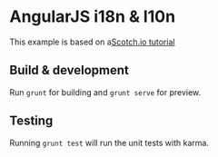 # AngularJS i18n &amp; l10n

This example is based on a[Scotch.io tutorial](https://scotch.io/tutorials/internationalization-of-angularjs-applications)

## Build &amp; development

Run `grunt` for building and `grunt serve` for preview.

## Testing

Running `grunt test` will run the unit tests with karma.

